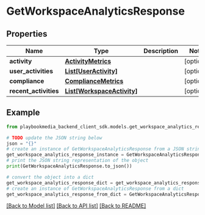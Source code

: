 # GetWorkspaceAnalyticsResponse


## Properties

Name | Type | Description | Notes
------------ | ------------- | ------------- | -------------
**activity** | [**ActivityMetrics**](ActivityMetrics.md) |  | [optional] 
**user_activities** | [**List[UserActivity]**](UserActivity.md) |  | [optional] 
**compliance** | [**ComplianceMetrics**](ComplianceMetrics.md) |  | [optional] 
**recent_activities** | [**List[WorkspaceActivity]**](WorkspaceActivity.md) |  | [optional] 

## Example

```python
from playbookmedia_backend_client_sdk.models.get_workspace_analytics_response import GetWorkspaceAnalyticsResponse

# TODO update the JSON string below
json = "{}"
# create an instance of GetWorkspaceAnalyticsResponse from a JSON string
get_workspace_analytics_response_instance = GetWorkspaceAnalyticsResponse.from_json(json)
# print the JSON string representation of the object
print(GetWorkspaceAnalyticsResponse.to_json())

# convert the object into a dict
get_workspace_analytics_response_dict = get_workspace_analytics_response_instance.to_dict()
# create an instance of GetWorkspaceAnalyticsResponse from a dict
get_workspace_analytics_response_from_dict = GetWorkspaceAnalyticsResponse.from_dict(get_workspace_analytics_response_dict)
```
[[Back to Model list]](../README.md#documentation-for-models) [[Back to API list]](../README.md#documentation-for-api-endpoints) [[Back to README]](../README.md)


